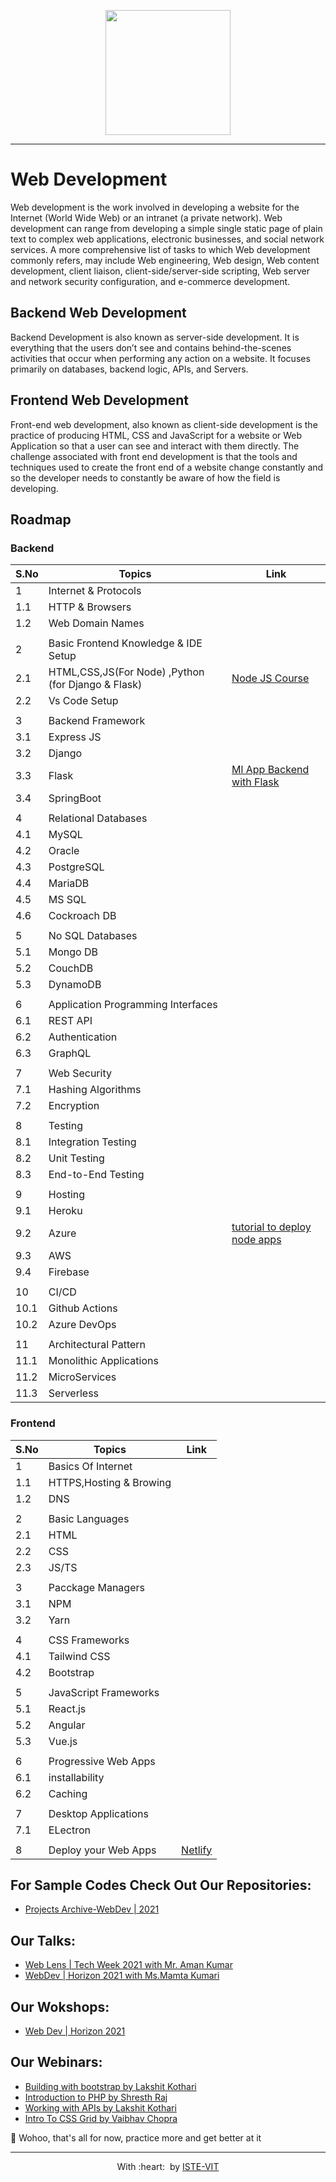 <p align="center">
 <img src="https://www.wallpapertip.com/wmimgs/160-1605801_web-development-frameworks-web-development.jpg" height="200"> <br> 
</p>

---

# Web Development 

Web development is the work involved in developing a website for the Internet (World Wide Web) or an intranet (a private network).
Web development can range from developing a simple single static page of plain text to complex web applications, 
electronic businesses, and social network services. A more comprehensive list of tasks to which Web development 
commonly refers, may include Web engineering, Web design, Web content development, client liaison,
client-side/server-side scripting, Web server and network security configuration, and e-commerce development.

## Backend Web Development

Backend Development is also known as server-side development. It is everything that the users don’t see and contains behind-the-scenes activities that occur when performing any action on a website. It focuses primarily on databases, backend logic, APIs, and Servers.

## Frontend Web Development

Front-end web development, also known as client-side development is the practice of producing HTML, CSS and JavaScript for a website or Web Application so that a user can see and interact with them directly. The challenge associated with front end development is that the tools and techniques used to create the front end of a website change constantly and so the developer needs to constantly be aware of how the field is developing.



## Roadmap 

### Backend

| S.No | Topics|Link|
|------|-------|----|
|1|Internet & Protocols||
|1.1|HTTP & Browsers||
|1.2|Web Domain Names||
|||
|2|Basic Frontend Knowledge & IDE Setup||
|2.1|HTML,CSS,JS(For Node) ,Python (for Django & Flask)|[Node JS Course](https://www.udemy.com/course/the-complete-nodejs-developer-course-2/)|
|2.2| Vs Code Setup||
|||
|3|Backend Framework||
|3.1|Express JS||
|3.2|Django||
|3.3|Flask|[Ml App Backend with Flask](https://www.youtube.com/watch?v=SI1hVGvbbZ4)|
|3.4|SpringBoot||
|||
|4|Relational Databases||
|4.1|MySQL||
|4.2|Oracle||
|4.3|PostgreSQL||
|4.4|MariaDB||
|4.5|MS SQL||
|4.6|Cockroach DB||
|||
|5|No SQL Databases||
|5.1|Mongo DB||
|5.2|CouchDB||
|5.3|DynamoDB||
|||
|6|Application Programming Interfaces||
|6.1|REST API||
|6.2|Authentication||
|6.3|GraphQL||
|||
|7|Web Security||
|7.1|Hashing Algorithms||
|7.2|Encryption||
|||
|8|Testing||
|8.1|Integration Testing||
|8.2|Unit Testing||
|8.3|End-to-End Testing||
|||
|9|Hosting||
|9.1|Heroku||
|9.2|Azure|[tutorial to deploy node apps](https://github.com/ISTE-VIT/Projects-Archive/tree/main/WebDev#deployment)|
|9.3|AWS||
|9.4|Firebase||
|||
|10|CI/CD||
|10.1|Github Actions||
|10.2|Azure DevOps||
|||
|11|Architectural Pattern||
|11.1|Monolithic Applications||
|11.2|MicroServices||
|11.3|Serverless||

### Frontend

| S.No | Topics|Link|
|------|-------|----|
|1| Basics Of Internet||
|1.1|HTTPS,Hosting & Browing||
|1.2|DNS||
|||
|2|Basic Languages||
|2.1|HTML||
|2.2|CSS||
|2.3|JS/TS||
||||
|3|Pacckage Managers||
|3.1|NPM||
|3.2|Yarn||
||||
|4|CSS Frameworks||
|4.1|Tailwind CSS||
|4.2|Bootstrap||
||||
|5|JavaScript Frameworks||
|5.1|React.js||
|5.2|Angular||
|5.3|Vue.js||
||||
|6|Progressive Web Apps||
|6.1|installability||
|6.2|Caching||
||||
|7|Desktop Applications||
|7.1| ELectron||
||||
|8|Deploy your Web Apps|[Netlify](https://www.netlify.com/blog/2016/09/29/a-step-by-step-guide-deploying-on-netlify/)|

## For Sample Codes Check Out Our Repositories:
- [Projects Archive-WebDev | 2021](https://github.com/ISTE-VIT/Projects-Archive/tree/main/WebDev)

## Our Talks:
- [Web Lens | Tech Week 2021 with Mr. Aman Kumar](https://www.youtube.com/watch?v=qb2NcxUhFl0)
- [WebDev | Horizon 2021 with Ms.Mamta Kumari](https://youtu.be/5WeWEJMpBwA)

## Our Wokshops:
- [Web Dev | Horizon 2021](https://www.youtube.com/playlist?list=PLtArheW_rmIZ8Lvg0hhIlE0w2xp1oHFgD)

## Our Webinars:
- [Building with bootstrap by Lakshit Kothari](https://www.youtube.com/watch?v=GEaaq2CE_84)
- [Introduction to PHP by Shresth Raj](https://www.youtube.com/watch?v=THI2hwhIghE)
- [Working with APIs by Lakshit Kothari](https://youtu.be/SvULk4H1s8w)
- [Intro To CSS Grid by Vaibhav Chopra](https://youtu.be/ugYSubqZf0I)



🎉 Wohoo, that's all for now, practice more and get better at it

---
<p align="center">
	With :heart: &nbsp;by <a href="https://istevit.in/" target="_blank">ISTE-VIT</a>
</p>
